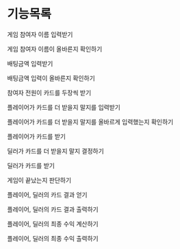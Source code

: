 # 기능목록

게임 참여자 이름 입력받기
  
게임 참여자 이름이 올바른지 확인하기  

배팅금액 입력받기  

배팅금액 입력이 올바른지 확인하기  

참여자 전원이 카드를 두장씩 받기  

플레이어가 카드를 더 받을지 말지를 입력받기  

플레이어가 카드를 더 받을지 말지를 올바르게 입력했는지 확인하기  

플레이어가 카드를 받기  

딜러가 카드를 더 받을지 말지 결정하기  

딜러가 카드를 받기  

게임이 끝났는지 판단하기  

플레이어, 딜러의 카드 결과 얻기  

플레이어, 딜러의 카드 결과 출력하기  

플레이어, 딜러의 최종 수익 계산하기  

플레이어, 딜러의 최종 수익 출력하기  
